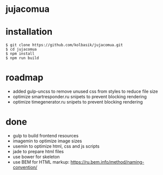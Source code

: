 # jujacomua

# installation

```terminal
$ git clone https://github.com/kolbasik/jujacomua.git
$ cd jujacomua
$ npm install
$ npm run build
```

# roadmap
- added gulp-uncss to remove unused css from styles to reduce file size
- optimize smartresponder.ru snipets to prevent blocking rendering
- optimize timegenerator.ru snipets to prevent blocking rendering

# done
+ gulp to build frontend resources
+ imagemin to optimize image sizes
+ usemin to optimize html, css and js scripts
+ jade to prepare html files
+ use bower for skeleton
+ use BEM for HTML markup: https://ru.bem.info/method/naming-convention/